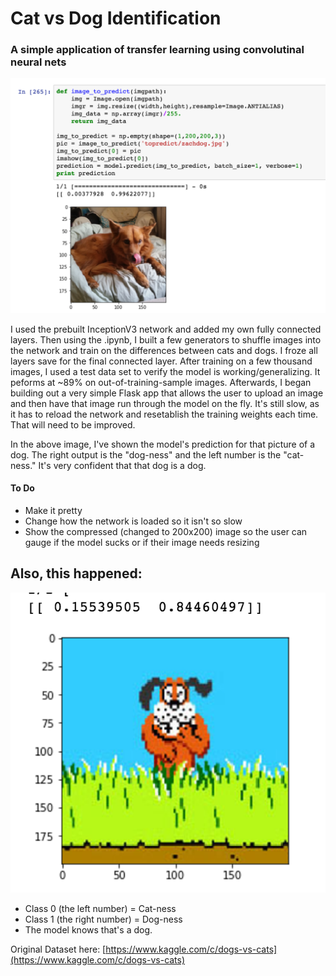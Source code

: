 # Cat vs Dog Identification
### A simple application of transfer learning using convolutinal neural nets

![Dog](readmeImage/monroePredict.png)

I used the prebuilt InceptionV3 network and added my own fully connected
layers. Then using the .ipynb, I built a few generators to shuffle images into
the network and train on the differences between cats and dogs. I froze all
layers save for the final connected layer. After training on a few thousand
images, I used a test data set to verify the model is working/generalizing. It
peforms at ~89% on out-of-training-sample images. Afterwards, I began building
out a very simple Flask app that allows the user to upload an image and then
have that image run through the model on the fly. It's still slow, as it has
to reload the network and resetablish the training weights each time. That
will need to be improved.

In the above image, I've shown the model's prediction for that picture of a
dog. The right output is the "dog-ness" and the left number is the "cat-ness."
It's very confident that that dog is a dog.

#### To Do
* Make it pretty
* Change how the network is loaded so it isn't so slow
* Show the compressed (changed to 200x200) image so the user can gauge if the
model sucks or if their image needs resizing

## Also, this happened:

![DuckHunt Dog](readmeImage/duckhuntDog.png)

* Class 0 (the left number) = Cat-ness
* Class 1 (the right number) = Dog-ness
* The model knows that's a dog. 

Original Dataset here: [https://www.kaggle.com/c/dogs-vs-cats](https://www.kaggle.com/c/dogs-vs-cats)
